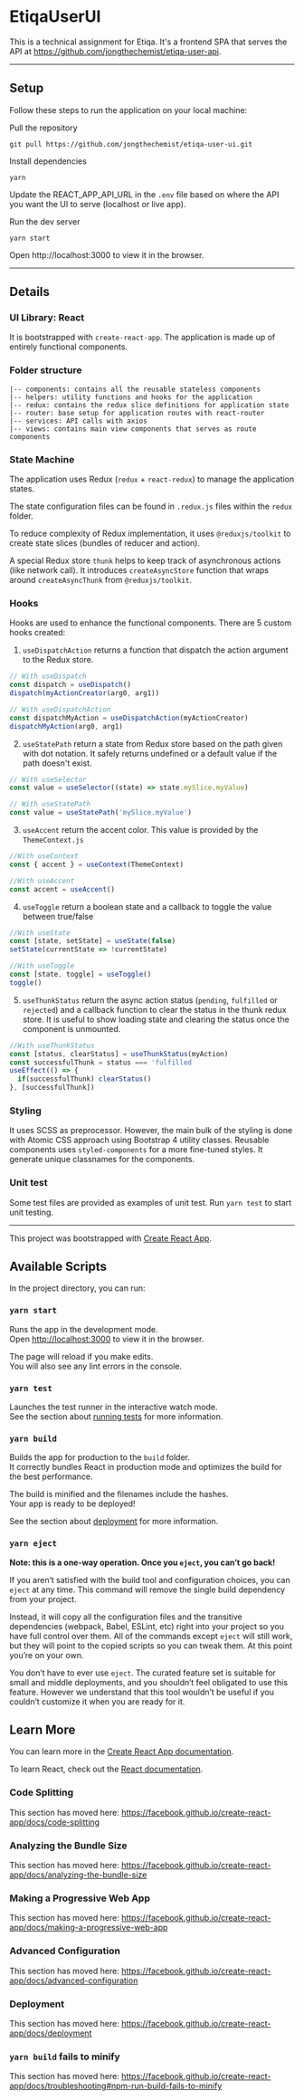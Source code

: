 # EtiqaUserUI

This is a technical assignment for Etiqa. It's a frontend SPA that serves the API at https://github.com/jongthechemist/etiqa-user-api.

---

## Setup

Follow these steps to run the application on your local machine:

Pull the repository

`git pull https://github.com/jongthechemist/etiqa-user-ui.git`

Install dependencies

`yarn`

Update the REACT_APP_API_URL in the `.env` file based on where the API you want the UI to serve (localhost or live app).

Run the dev server

`yarn start`

Open http://localhost:3000 to view it in the browser.

---

## Details

### UI Library: React

It is bootstrapped with `create-react-app`. The application is made up of entirely functional components.

### Folder structure
```
|-- components: contains all the reusable stateless components
|-- helpers: utility functions and hooks for the application
|-- redux: contains the redux slice definitions for application state
|-- router: base setup for application routes with react-router
|-- services: API calls with axios
|-- views: contains main view components that serves as route components
```

### State Machine

The application uses Redux (`redux` + `react-redux`) to manage the application states.

The state configuration files can be found in `.redux.js` files within the `redux` folder.

To reduce complexity of Redux implementation, it uses `@reduxjs/toolkit` to create state slices (bundles of reducer and action).

A special Redux store `thunk` helps to keep track of asynchronous actions (like network call). It introduces `createAsyncStore` function that wraps around `createAsyncThunk` from `@reduxjs/toolkit`.

### Hooks

Hooks are used to enhance the functional components. There are 5 custom hooks created:

1. `useDispatchAction` returns a function that dispatch the action argument to the Redux store.

```js
// With useDispatch
const dispatch = useDispatch()
dispatch(myActionCreator(arg0, arg1))

// With useDispatchAction
const dispatchMyAction = useDispatchAction(myActionCreator)
dispatchMyAction(arg0, arg1)
```

2. `useStatePath` return a state from Redux store based on the path given with dot notation. It safely returns undefined or a default value if the path doesn't exist.

```js
// With useSelector
const value = useSelector((state) => state.mySlice.myValue)

// With useStatePath
const value = useStatePath('mySlice.myValue')
```

3. `useAccent` return the accent color. This value is provided by the `ThemeContext.js`

```js
//With useContext
const { accent } = useContext(ThemeContext)

//With useAccent
const accent = useAccent()
```

4. `useToggle` return a boolean state and a callback to toggle the value between true/false

```js
//With useState
const [state, setState] = useState(false)
setState(currentState => !currentState)

//With useToggle
const [state, toggle] = useToggle()
toggle()
```

5. `useThunkStatus` return the async action status (`pending`, `fulfilled` or `rejected`) and a callback function to clear the status in the thunk redux store. It is useful to show loading state and clearing the status once the component is unmounted.

```js
//With useThunkStatus
const [status, clearStatus] = useThunkStatus(myAction)
const successfulThunk = status === 'fulfilled
useEffect(() => {
  if(successfulThunk) clearStatus()
}, [successfulThunk])

```

### Styling
It uses SCSS as preprocessor. However, the main bulk of the styling is done with Atomic CSS approach using Bootstrap 4 utility classes.
Reusable components uses `styled-components` for a more fine-tuned styles. It generate unique classnames for the components.


### Unit test
Some test files are provided as examples of unit test. Run `yarn test` to start unit testing.

---

This project was bootstrapped with [Create React App](https://github.com/facebook/create-react-app).

## Available Scripts

In the project directory, you can run:

### `yarn start`

Runs the app in the development mode.<br />
Open [http://localhost:3000](http://localhost:3000) to view it in the browser.

The page will reload if you make edits.<br />
You will also see any lint errors in the console.

### `yarn test`

Launches the test runner in the interactive watch mode.<br />
See the section about [running tests](https://facebook.github.io/create-react-app/docs/running-tests) for more information.

### `yarn build`

Builds the app for production to the `build` folder.<br />
It correctly bundles React in production mode and optimizes the build for the best performance.

The build is minified and the filenames include the hashes.<br />
Your app is ready to be deployed!

See the section about [deployment](https://facebook.github.io/create-react-app/docs/deployment) for more information.

### `yarn eject`

**Note: this is a one-way operation. Once you `eject`, you can’t go back!**

If you aren’t satisfied with the build tool and configuration choices, you can `eject` at any time. This command will remove the single build dependency from your project.

Instead, it will copy all the configuration files and the transitive dependencies (webpack, Babel, ESLint, etc) right into your project so you have full control over them. All of the commands except `eject` will still work, but they will point to the copied scripts so you can tweak them. At this point you’re on your own.

You don’t have to ever use `eject`. The curated feature set is suitable for small and middle deployments, and you shouldn’t feel obligated to use this feature. However we understand that this tool wouldn’t be useful if you couldn’t customize it when you are ready for it.

## Learn More

You can learn more in the [Create React App documentation](https://facebook.github.io/create-react-app/docs/getting-started).

To learn React, check out the [React documentation](https://reactjs.org/).

### Code Splitting

This section has moved here: https://facebook.github.io/create-react-app/docs/code-splitting

### Analyzing the Bundle Size

This section has moved here: https://facebook.github.io/create-react-app/docs/analyzing-the-bundle-size

### Making a Progressive Web App

This section has moved here: https://facebook.github.io/create-react-app/docs/making-a-progressive-web-app

### Advanced Configuration

This section has moved here: https://facebook.github.io/create-react-app/docs/advanced-configuration

### Deployment

This section has moved here: https://facebook.github.io/create-react-app/docs/deployment

### `yarn build` fails to minify

This section has moved here: https://facebook.github.io/create-react-app/docs/troubleshooting#npm-run-build-fails-to-minify
